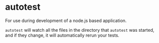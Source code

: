 # autotest

For use during development of a node.js based application. 

`autotest` will watch all the files in the directory that `autotest` was started, and if they change, it will automatically rerun your tests.
